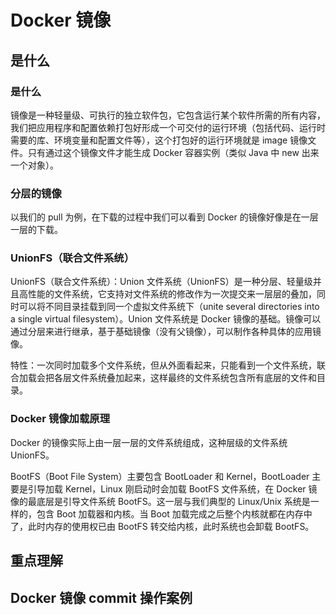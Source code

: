 # Docker 镜像

## 是什么

### 是什么

镜像是一种轻量级、可执行的独立软件包，它包含运行某个软件所需的所有内容，我们把应用程序和配置依赖打包好形成一个可交付的运行环境（包括代码、运行时需要的库、环境变量和配置文件等），这个打包好的运行环境就是 image 镜像文件。只有通过这个镜像文件才能生成 Docker 容器实例（类似 Java 中 new 出来一个对象）。

### 分层的镜像

以我们的 pull 为例，在下载的过程中我们可以看到 Docker 的镜像好像是在一层一层的下载。

### UnionFS（联合文件系统）

UnionFS（联合文件系统）：Union 文件系统（UnionFS）是一种分层、轻量级并且高性能的文件系统，它支持对文件系统的修改作为一次提交来一层层的叠加，同时可以将不同目录挂载到同一个虚拟文件系统下（unite several directories into a single virtual filesystem）。Union 文件系统是 Docker 镜像的基础。镜像可以通过分层来进行继承，基于基础镜像（没有父镜像），可以制作各种具体的应用镜像。

特性：一次同时加载多个文件系统，但从外面看起来，只能看到一个文件系统，联合加载会把各层文件系统叠加起来，这样最终的文件系统包含所有底层的文件和目录。

### Docker 镜像加载原理

Docker 的镜像实际上由一层一层的文件系统组成，这种层级的文件系统 UnionFS。

BootFS（Boot File System）主要包含 BootLoader 和 Kernel，BootLoader 主要是引导加载 Kernel，Linux 刚启动时会加载 BootFS 文件系统，在 Docker 镜像的最底层是引导文件系统 BootFS。这一层与我们典型的 Linux/Unix 系统是一样的，包含 Boot 加载器和内核。当 Boot 加载完成之后整个内核就都在内存中了，此时内存的使用权已由 BootFS 转交给内核，此时系统也会卸载 BootFS。

## 重点理解



## Docker 镜像 commit 操作案例



